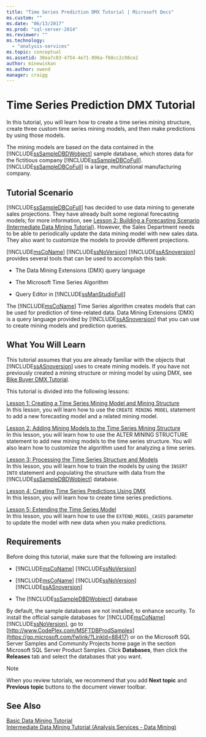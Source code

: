 ```yaml
---
title: "Time Series Prediction DMX Tutorial | Microsoft Docs"
ms.custom: ""
ms.date: "06/13/2017"
ms.prod: "sql-server-2014"
ms.reviewer: ""
ms.technology: 
  - "analysis-services"
ms.topic: conceptual
ms.assetid: 38ea7c03-4754-4e71-896a-f68cc2c98ce2
author: minewiskan
ms.author: owend
manager: craigg
---
```

# Time Series Prediction DMX Tutorial
  In this tutorial, you will learn how to create a time series mining structure, create three custom time series mining models, and then make predictions by using those models.  
  
 The mining models are based on the data contained in the  [!INCLUDE[ssSampleDBDWobject](../includes/sssampledbdwobject-md.md)] sample database, which stores data for the fictitious company [!INCLUDE[ssSampleDBCoFull](../includes/sssampledbcofull-md.md)]. [!INCLUDE[ssSampleDBCoFull](../includes/sssampledbcofull-md.md)] is a large, multinational manufacturing company.  
  
## Tutorial Scenario  
 [!INCLUDE[ssSampleDBCoFull](../includes/sssampledbcofull-md.md)] has decided to use data mining to generate sales projections. They have already built some regional forecasting models; for more information, see [Lesson 2: Building a Forecasting Scenario &#40;Intermediate Data Mining Tutorial&#41;](../../2014/tutorials/lesson-2-building-a-forecasting-scenario-intermediate-data-mining-tutorial.md). However, the Sales Department needs to be able to periodically update the data mining model with new sales data. They also want to customize the models to provide different projections.  
  
 [!INCLUDE[msCoName](../includes/msconame-md.md)] [!INCLUDE[ssNoVersion](../includes/ssnoversion-md.md)] [!INCLUDE[ssASnoversion](../includes/ssasnoversion-md.md)] provides several tools that can be used to accomplish this task:  
  
-   The Data Mining Extensions (DMX) query language  
  
-   The Microsoft Time Series Algorithm  
  
-   Query Editor in [!INCLUDE[ssManStudioFull](../includes/ssmanstudiofull-md.md)]  
  
 The [!INCLUDE[msCoName](../includes/msconame-md.md)] Time Series algorithm creates models that can be used for prediction of time-related data. Data Mining Extensions (DMX) is a query language provided by [!INCLUDE[ssASnoversion](../includes/ssasnoversion-md.md)] that you can use to create mining models and prediction queries.  
  
## What You Will Learn  
 This tutorial assumes that you are already familiar with the objects that [!INCLUDE[ssASnoversion](../includes/ssasnoversion-md.md)] uses to create mining models. If you have not previously created a mining structure or mining model by using DMX, see [Bike Buyer DMX Tutorial](../../2014/tutorials/bike-buyer-dmx-tutorial.md).  
  
 This tutorial is divided into the following lessons:  
  
 [Lesson 1: Creating a Time Series Mining Model and Mining Structure](../../2014/tutorials/lesson-1-creating-a-time-series-mining-model-and-mining-structure.md)  
 In this lesson, you will learn how to use the `CREATE MINING MODEL` statement to add a new forecasting model and a related mining model.  
  
 [Lesson 2: Adding Mining Models to the Time Series Mining Structure](../../2014/tutorials/lesson-2-adding-mining-models-to-the-time-series-mining-structure.md)  
 In this lesson, you will learn how to use the ALTER MINING STRUCTURE statement to add new mining models to the time series structure. You will also learn how to customize the algorithm used for analyzing a time series.  
  
 [Lesson 3: Processing the Time Series Structure and Models](../../2014/tutorials/lesson-3-processing-the-time-series-structure-and-models.md)  
 In this lesson, you will learn how to train the models by using the `INSERT INTO` statement and populating the structure with data from the [!INCLUDE[ssSampleDBDWobject](../includes/sssampledbdwobject-md.md)] database.  
  
 [Lesson 4: Creating Time Series Predictions Using DMX](../../2014/tutorials/lesson-4-creating-time-series-predictions-using-dmx.md)  
 In this lesson, you will learn how to create time series predictions.  
  
 [Lesson 5: Extending the Time Series Model](../../2014/tutorials/lesson-5-extending-the-time-series-model.md)  
 In this lesson, you will learn how to use the `EXTEND_MODEL_CASES` parameter to update the model with new data when you make predictions.  
  
## Requirements  
 Before doing this tutorial, make sure that the following are installed:  
  
-   [!INCLUDE[msCoName](../includes/msconame-md.md)] [!INCLUDE[ssNoVersion](../includes/ssnoversion-md.md)]  
  
-   [!INCLUDE[msCoName](../includes/msconame-md.md)] [!INCLUDE[ssNoVersion](../includes/ssnoversion-md.md)] [!INCLUDE[ssASnoversion](../includes/ssasnoversion-md.md)]  
  
-   The [!INCLUDE[ssSampleDBDWobject](../includes/sssampledbdwobject-md.md)] database  
  
 By default, the sample databases are not installed, to enhance security. To install the official sample databases for [!INCLUDE[msCoName](../includes/msconame-md.md)] [!INCLUDE[ssNoVersion](../includes/ssnoversion-md.md)], go to [http://www.CodePlex.com/MSFTDBProdSamples](https://go.microsoft.com/fwlink/?LinkId=88417) or on the Microsoft SQL Server Samples and Community Projects home page in the section Microsoft SQL Server Product Samples. Click **Databases**, then click the **Releases** tab and select the databases that you want.  
  
> [!NOTE]  
>  When you review tutorials, we recommend that you add **Next topic** and **Previous topic** buttons to the document viewer toolbar.  
  
## See Also  
 [Basic Data Mining Tutorial](../../2014/tutorials/basic-data-mining-tutorial.md)   
 [Intermediate Data Mining Tutorial &#40;Analysis Services - Data Mining&#41;](../../2014/tutorials/intermediate-data-mining-tutorial-analysis-services-data-mining.md)  
  
  
